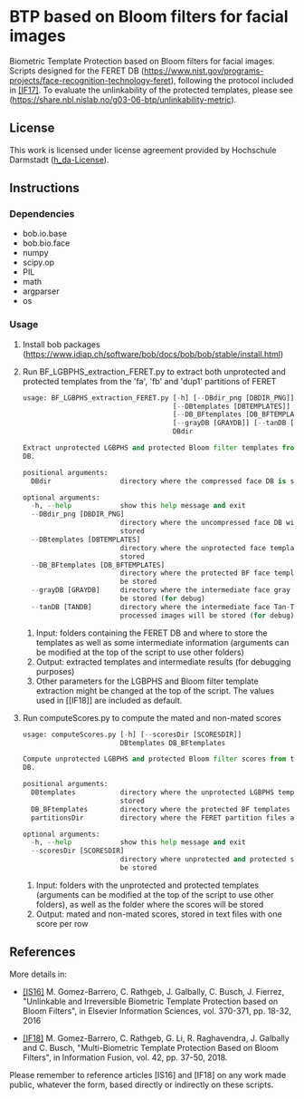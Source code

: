 # BTP based on Bloom filters for facial images

Biometric Template Protection based on Bloom filters for facial images. Scripts designed for the FERET DB 
(<https://www.nist.gov/programs-projects/face-recognition-technology-feret>), following the protocol included in [[IF17]](http://www.sciencedirect.com/science/article/pii/S1566253516301233).
To evaluate the unlinkability of the protected templates, please see (<https://share.nbl.nislab.no/g03-06-btp/unlinkability-metric>).

## License
This work is licensed under license agreement provided by Hochschule Darmstadt ([h_da-License](/hda-license.pdf)).

## Instructions

### Dependencies
* bob.io.base
* bob.bio.face
* numpy
* scipy.op
* PIL
* math
* argparser
* os

### Usage

1. Install bob packages (<https://www.idiap.ch/software/bob/docs/bob/bob/stable/install.html>)
2. Run BF_LGBPHS_extraction_FERET.py to extract both unprotected and protected templates from the 'fa', 'fb' and 'dup1' partitions of FERET

    ```python
	usage: BF_LGBPHS_extraction_FERET.py [-h] [--DBdir_png [DBDIR_PNG]]
                                         [--DBtemplates [DBTEMPLATES]]
                                         [--DB_BFtemplates [DB_BFTEMPLATES]]
                                         [--grayDB [GRAYDB]] [--tanDB [TANDB]]
                                         DBdir
    
    Extract unprotected LGBPHS and protected Bloom filter templates from the FERET
    DB.
    
    positional arguments:
      DBdir                 directory where the compressed face DB is stored
    
    optional arguments:
      -h, --help            show this help message and exit
      --DBdir_png [DBDIR_PNG]
                            directory where the uncompressed face DB will be
                            stored
      --DBtemplates [DBTEMPLATES]
                            directory where the unprotected face templates will be
                            stored
      --DB_BFtemplates [DB_BFTEMPLATES]
                            directory where the protected BF face templates will
                            be stored
      --grayDB [GRAYDB]     directory where the intermediate face gray images will
                            be stored (for debug)
      --tanDB [TANDB]       directory where the intermediate face Tan-Triggs
                            processed images will be stored (for debug)
    ```
	1. Input: folders containing the FERET DB and where to store the templates as well as some intermediate information 
(arguments can be modified at the top of the script to use other folders)
	2. Output: extracted templates and intermediate results (for debugging purposes)
	3. Other parameters for the LGBPHS and Bloom filter template extraction might be changed at the top of the script. The values used in [[IF18]] are included as default.
3. Run computeScores.py to compute the mated and non-mated scores

    ```python
    usage: computeScores.py [-h] [--scoresDir [SCORESDIR]]
                            DBtemplates DB_BFtemplates
    
    Compute unprotected LGBPHS and protected Bloom filter scores from the FERET
    DB.
    
    positional arguments:
      DBtemplates           directory where the unprotected LGBPHS templates are
                            stored
      DB_BFtemplates        directory where the protected BF templates are stored
      partitionsDir         directory where the FERET partition files are stored
    
    optional arguments:
      -h, --help            show this help message and exit
      --scoresDir [SCORESDIR]
                            directory where unprotected and protected scores will
                            be stored
    ```
	1. Input: folders with the unprotected and protected templates (arguments can be modified at the top of the script to use other folders), as well as the folder where the scores will be stored
	2. Output: mated and non-mated scores, stored in text files with one score per row

## References

More details in:

- [[IS16]](http://www.sciencedirect.com/science/article/pii/S0020025516304753) M. Gomez-Barrero, C. Rathgeb, J. Galbally, C. Busch, J. Fierrez, "Unlinkable and Irreversible Biometric Template
Protection based on Bloom Filters", in Elsevier Information Sciences, vol. 370-371, pp. 18-32, 2016

- [[IF18]](http://www.sciencedirect.com/science/article/pii/S1566253516301233) M. Gomez-Barrero, C. Rathgeb, G. Li, R. Raghavendra, J. Galbally and C. Busch, "Multi-Biometric Template Protection 
Based on Bloom Filters", in Information Fusion, vol. 42, pp. 37-50, 2018.

Please remember to reference articles [IS16] and [IF18] on any work made public, whatever the form,
based directly or indirectly on these scripts.
